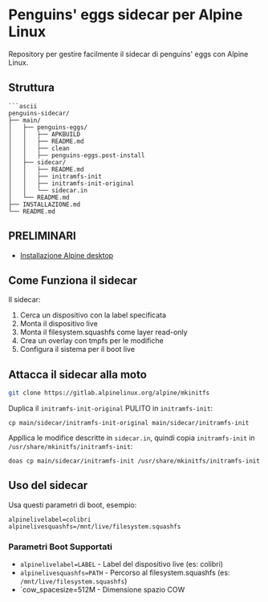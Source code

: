 # Penguins' eggs sidecar per Alpine Linux

Repository per gestire facilmente il sidecar di penguins' eggs con Alpine Linux.

## Struttura

```
```ascii
penguins-sidecar/
├── main/
│   ├── penguins-eggs/
│   │   ├── APKBUILD
│   │   ├── README.md
│   │   ├── clean
│   │   ├── penguins-eggs.post-install
│   ├── sidecar/
│   │   ├── README.md
│   │   ├── initramfs-init
│   │   ├── initramfs-init-original
│   │   └── sidecar.in
│   └── README.md
├── INSTALLAZIONE.md
└── README.md
```

## PRELIMINARI
* [Installazione Alpine desktop](./INSTALLAZIONE.md)

## Come Funziona il sidecar

Il sidecar:
1. Cerca un dispositivo con la label specificata
2. Monta il dispositivo live
3. Monta il filesystem.squashfs come layer read-only
4. Crea un overlay con tmpfs per le modifiche
5. Configura il sistema per il boot live

## Attacca il sidecar alla moto

```bash
git clone https://gitlab.alpinelinux.org/alpine/mkinitfs 
```

Duplica il `initramfs-init-original` PULITO in `initramfs-init`:
```
cp main/sidecar/initramfs-init-original main/sidecar/initramfs-init
```

Appllica le modifice descritte in `sidecar.in`, quindi copia `initramfs-init` in
`/usr/share/mkinitfs/initramfs-init`:

```
doas cp main/sidecar/initramfs-init /usr/share/mkinitfs/initramfs-init
```

## Uso del sidecar
Usa questi parametri di boot, esempio:
```
alpinelivelabel=colibri alpinelivesquashfs=/mnt/live/filesystem.squashfs
```
### Parametri Boot Supportati

- `alpinelivelabel=LABEL` - Label del dispositivo live (es: colibri)
- `alpinelivesquashfs=PATH` - Percorso al filesystem.squashfs (es: `/mnt/live/filesystem.squashfs`)
- `cow_spacesize=512M - Dimensione spazio COW
